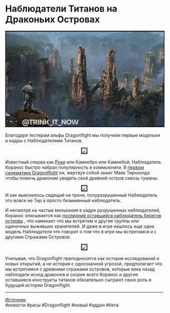 # Наблюдатели Титанов на Драконьих Островах

<center>
<img src=https://raw.githubusercontent.com/MagicalCow/TrinkIT-News/main/Sources/Assets/WH327708/WH327708-01.jpg float=center border=2>
</center>  

Благодаря тестерам альфы Dragonflight мы получили первые модельки и кадры с Наблюдателями Титанов.
<center>
<img src=https://wow.zamimg.com/uploads/screenshots/normal/1068038.jpg float=center border=2>
</center>  

Известный сперва как [Роки](https://www.wowhead.com/news/dragonflight-group-interview-with-ion-hazzikostas-design-goals-and-lessons-326775) или Камнебро или Камнебой, Наблюдатель Коранос быстро набрал популярность в коммьюнити. В [первом синематике Dragonflight](https://www.youtube.com/watch?v=3ZtedjN1JXY) он, жертвуя собой зажег Маяк Тирнхолда чтобы помочь драконам увидеть свой древний остров сквозь туманы.  

<center>
<img src=https://media.giphy.com/media/kQbJir9WQBm7h8Ojkf/giphy-downsized-large.gif float=center border=2>
</center>  
И как выяснилось сидящий на троне, полуразрушенный Наблюдатель это вовсе не Тир а просто безымянный наблюдатель.

И несмотря на частые мелькания в кадре разрушенных наблюдателей, Коранос описывается как [последний оставшийся наблюдатель берегов острова](https://www.wowhead.com/news/warcraft-radios-for-azeroth-podcast-interviews-steve-danuser-watcher-koranos-the-326792)
, что намекает что мы встретим и другие группы или одиночных выживших хранителей. И даже в игре нашлось еще одна модель Наблюдателя что говорит о том что в игре мы встретимся и с другими Стражами Островов.  
<center>
<img src=https://wow.zamimg.com/uploads/screenshots/normal/1068039.jpg float=center border=2>
</center> 

Учитывая, что Dragonflight преподносится как история исследований и новых открытий, а не история с однозначной угрозой, предполагает что мы встретимся с древними стражами островов, которые века назад наблюдали исход драконов и скорее всего Коранос и другие оставшиеся конструкты титанов обязательно сыграют свою роль в будущей истории Dragonflight.

---
[Источник](https://www.wowhead.com/news/327708)  
#новости #расы #Dragonflight #новый #аддон #бета